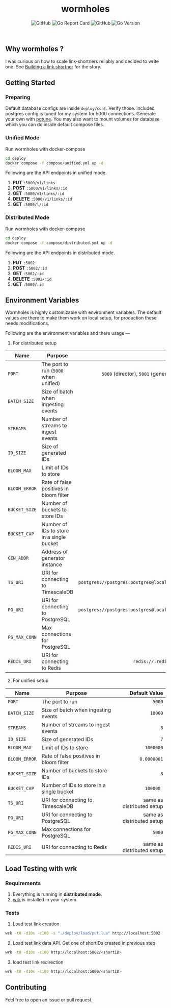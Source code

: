 <h1 align="center">wormholes</h1>
<p align='center'>
  <img alt="GitHub" src="https://img.shields.io/github/workflow/status/mohitsinghs/wormholes/docker?logo=github&style=flat-square" />
  <img alt="Go Report Card" src="https://img.shields.io/badge/go%20report-A-green.svg?style=flat-square&logo=go&logoColor=white" />
  <img alt="GitHub" src="https://img.shields.io/github/license/mohitsinghs/wormholes?logo=gnu&style=flat-square" />
  <img alt="Go Version" src="https://img.shields.io/github/go-mod/go-version/mohitsinghs/wormholes?logo=go&logoColor=white&style=flat-square" />
</p>
<br />

## Why wormholes ?

I was curious on how to scale link-shortners reliably and decided to write one. See [Building a link shortner](https://mohitsingh.in/code/building-a-link-shortner) for the story.

## Getting Started

### Preparing

Default database configs are inside `deploy/conf`. Verify those. Included postgres config is tuned for my system for 5000 connections. Generate your own with [pgtune](https://pgtune.leopard.in.ua/#/). You may also want to mount volumes for database which you can do inside default compose files.

### Unified Mode

Run wormholes with docker-compose

```sh
cd deploy
docker compose -f compose/unified.yml up -d
```

Following are the API endpoints in unified mode.

1. **PUT** `:5000/v1/links`
2. **POST** `:5000/v1/links/:id`
3. **GET** `:5000/v1/links/:id`
4. **DELETE** `:5000/v1/links/:id`
5. **GET** `:5000/l/:id`

### Distributed Mode

Run wormholes with docker-compose

```sh
cd deploy
docker compose -f compose/distributed.yml up -d
```

Following are the API endpoints in distributed mode.

1. **PUT** `:5002`
2. **POST** `:5002/:id`
3. **GET** `:5002/:id`
4. **DELETE** `:5002/:id`
5. **GET** `:5000/:id`

## Environment Variables

Wormholes is highly customizable with environment variables. The default values are there to make them work on local setup, for production these needs modifications.

Following are the environment variables and there usage &mdash;

1. For distributed setup

| Name          | Purpose                                   |                                           Default Value |
| ------------- | ----------------------------------------- | ------------------------------------------------------: |
| `PORT`        | The port to run (`5000` when unified)     | `5000` (director), `5001` (generator), `5002` (creator) |
| `BATCH_SIZE`  | Size of batch when ingesting events       |                                                 `10000` |
| `STREAMS`     | Number of streams to ingest events        |                                                     `8` |
| `ID_SIZE`     | Size of generated IDs                     |                                                     `7` |
| `BLOOM_MAX`   | Limit of IDs to store                     |                                               `1000000` |
| `BLOOM_ERROR` | Rate of false positives in bloom filter   |                                             `0.0000001` |
| `BUCKET_SIZE` | Number of buckets to store IDs            |                                                     `8` |
| `BUCKET_CAP`  | Number of IDs to store in a single bucket |                                               `100000 ` |
| `GEN_ADDR`    | Address of generator instance             |                                        `localhost:5001` |
| `TS_URI`      | URI for connecting to TimescaleDB         |  `postgres://postgres:postgres@localhost:5433/postgres` |
| `PG_URI`      | URI for connecting to PostgreSQL          |  `postgres://postgres:postgres@localhost:5432/postgres` |
| `PG_MAX_CONN` | Max connections for PostgreSQL            |                                                  `5000` |
| `REDIS_URI`   | URI for connecting to Redis               |                       `redis://:redis@localhost:6379/0` |

2. For unified setup

| Name          | Purpose                                   |             Default Value |
| ------------- | ----------------------------------------- | ------------------------: |
| `PORT`        | The port to run                           |                    `5000` |
| `BATCH_SIZE`  | Size of batch when ingesting events       |                   `10000` |
| `STREAMS`     | Number of streams to ingest events        |                       `8` |
| `ID_SIZE`     | Size of generated IDs                     |                       `7` |
| `BLOOM_MAX`   | Limit of IDs to store                     |                 `1000000` |
| `BLOOM_ERROR` | Rate of false positives in bloom filter   |               `0.0000001` |
| `BUCKET_SIZE` | Number of buckets to store IDs            |                       `8` |
| `BUCKET_CAP`  | Number of IDs to store in a single bucket |                 `100000 ` |
| `TS_URI`      | URI for connecting to TimescaleDB         | same as distributed setup |
| `PG_URI`      | URI for connecting to PostgreSQL          | same as distributed setup |
| `PG_MAX_CONN` | Max connections for PostgreSQL            |                    `5000` |
| `REDIS_URI`   | URI for connecting to Redis               | same as distributed setup |

## Load Testing with wrk

### Requirements

1. Everything is running in **distributed mode**.
2. [wrk](https://github.com/wg/wrk) is installed in your system.

### Tests

1. Load test link creation

```sh
wrk -t8 -d10s -c100 -s "./deploy/load/put.lua" http://localhost:5002
```

2.  Load test link data API. Get one of shortIDs created in previous step

```sh
wrk -t8 -d10s -c100 http://localhost:5002/<shortID>
```

3. load test link redirection

```sh
wrk -t8 -d10s -c100 http://localhost:5000/<shortID>
```

## Contributing

Feel free to open an issue or pull request.
